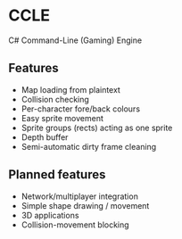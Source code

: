 CCLE
====

C# Command-Line (Gaming) Engine

## Features

* Map loading from plaintext
* Collision checking
* Per-character fore/back colours
* Easy sprite movement
* Sprite groups (rects) acting as one sprite
* Depth buffer
* Semi-automatic dirty frame cleaning

## Planned features

* Network/multiplayer integration
* Simple shape drawing / movement
* 3D applications
* Collision-movement blocking
